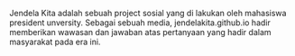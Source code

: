 Jendela Kita adalah sebuah project sosial yang di lakukan oleh mahasiswa president unversity. Sebagai sebuah media, jendelakita.github.io hadir memberikan wawasan dan jawaban atas pertanyaan yang hadir dalam masyarakat pada era ini.